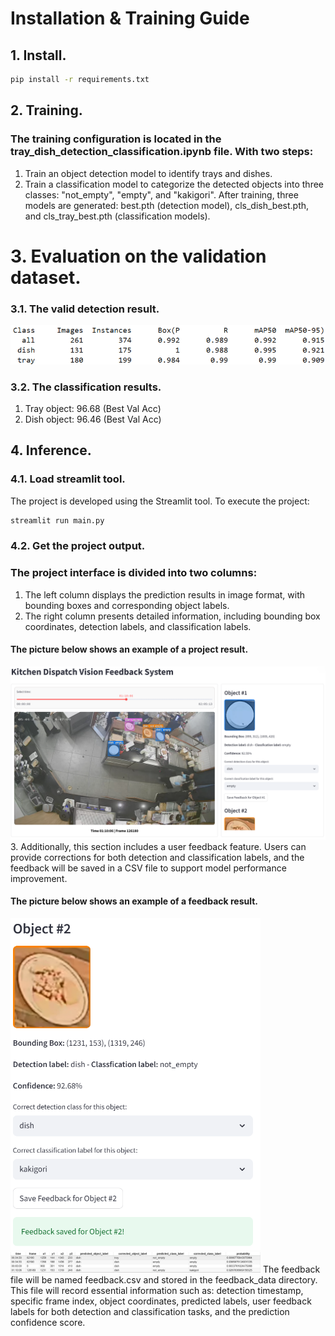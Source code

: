 # Installation & Training Guide
## 1. Install.
```bash
pip install -r requirements.txt
```
## 2. Training.
### The training configuration is located in the tray_dish_detection_classification.ipynb file. With two steps:
1. Train an object detection model to identify trays and dishes.
2. Train a classification model to categorize the detected objects into three classes: "not_empty", "empty", and "kakigori".
After training, three models are generated: best.pth (detection model), cls_dish_best.pth, and cls_tray_best.pth (classification models).

# 3. Evaluation on the validation dataset.
### 3.1. The valid detection result.
![Detection Result](results/detection_result.png)
### 3.2. The classification results.
1. Tray object: 96.68 (Best Val Acc)
2. Dish object: 96.46 (Best Val Acc)

## 4. Inference.
### 4.1. Load streamlit tool.
The project is developed using the Streamlit tool. To execute the project:
```bash
streamlit run main.py
```
### 4.2. Get the project output.
### The project interface is divided into two columns:
1. The left column displays the prediction results in image format, with bounding boxes and corresponding object labels.
2. The right column presents detailed information, including bounding box coordinates, detection labels, and classification labels.
#### The picture below shows an example of a project result.
![Project Result](results/project_result.png)
3. Additionally, this section includes a user feedback feature. Users can provide corrections for both detection and classification labels, and the feedback will be saved in a CSV file to support model performance improvement.
#### The picture below shows an example of a feedback result.
<img src="results/feedback_result_1.png" alt="Feedback Result 1" width="400"/>
<img src="results/feedback_result_2.png" alt="Feedback Result 2" width="400"/>
The feedback file will be named feedback.csv and stored in the feedback_data directory. This file will record essential information such as: detection timestamp, specific frame index, object coordinates, predicted labels, user feedback labels for both detection and classification tasks, and the prediction confidence score.